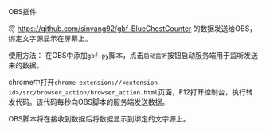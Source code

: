 OBS插件

将 https://github.com/sinyang92/gbf-BlueChestCounter 的数据发送给OBS，绑定文字源显示在屏幕上。

使用方法：
在OBS中添加`gbf.py`脚本，点击`启动监听`按钮启动服务端用于监听发送来的数据。

chrome中打开`chrome-extension://<extension-id>/src/browser_action/browser_action.html`页面，F12打开控制台，执行转发代码。该代码每秒向OBS脚本的服务端发送数据。

OBS脚本将在接收到数据后将数据显示到绑定的文字源上。
